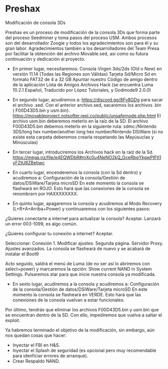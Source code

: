 # Preshax
Modificación de consola 3Ds

Preshax es un proceso de modificación de la consola 3Ds que forma parte del proceso Seedminer y toma pasos del proceso USM. Ambos procesos son del desarrollador Zoogie y todos los agradecimientos son para él y su gran labor. 
Agradecimientos también a los desarrolladores del Team Presa por facilitar la obtención del archivo Movable.sed, así como su futura continuación y dedicación al proyecto.  

- En primer lugar, necesitaremos:
Consola Virgen 3ds/2ds (Old o New) en versión 11.14 (Todas las Regiones son Válidas)
Tarjeta Sd/Micro Sd en formato FAT32 de 4 a 32 GB
Apuntar nuestro Código de amigo dentro de la aplicación Lista de Amigos
Archivos Hack (se encuentra Luma 10.2.1 Español, Traducido por López Tutoriales, y Godmode9 2.0.0)

- En segundo lugar, acudiremos a:
https://discord.gg/8Fv8GDg para sacar el archivo .sed. 
Con el anterior archivo.sed, sacaremos los archivos .bin ( F00D43D5.bin y usm.bin). https://movableproject.notsofter.repl.co/public/unsafemode.php.html
El archivo usm.bin deberemos meterlo en la raíz de la SD.
El archivo F00D43D5.bin debemos meterlo en la siguiente ruta: sdmc:/Nintendo 3DS/long hex number/another long hex number/Nintendo DSiWare (si no existe esta carpeta deberemos crearla respetando las Mayúsuclas y Minúsculas) 

- En tercer lugar, introduciremos los Archivos hack en la raíz de la Sd. https://mega.nz/file/e4EQWDbR#mXc0u4NeNO2kQ_GceRbgYkgwPIFtl1yFZtU8ZBetiwc

- En cuarto lugar, encenderemos la consola (con la Sd dentro) y acudiremos a: Configuración de la consola/Gestión de datos/DSiWare/Tarjeta microSD
En este momento la consola se flasheará en ROJO. Esto hará que las conexiones de la consola se renombrarn por HAXXXXXXXX.

- En quinto lugar, apagaremos la consola y acudiremos al Modo Recovery (L+R+A+Arriba+Power) y continuaremos con los siguientes pasos:

¿Quieres conectarte a internet para actualizar la consola? Aceptar. Lanzará un error 003-1099, es algo común.

¿Quieres configurar tu conexión a internet? Aceptar.

Seleccionar: Conexión 1. Modificar ajustes. Segunda página. Servidor Proxy. Ajustes avanzados. La consola se flasheará de nuevo y se acabará de instalar el Boot9

Acto seguido, saldrá el menú de Luma (de no ser así lo abriremos con select+power) y marcaremos la opción: Show current NAND in System Settings. Pulsaremos star para que inicie nuestra consola ya modificada.


- En sexto lugar, acudiremos a la consola y acudiremos a: Configuración de la consola/Gestión de datos/DSiWare/Tarjeta microSD
En este momento la consola se flasheará en VERDE. Esto hará que las conexiones de la consola vuelvan a estar funcionales.

Por último, tendrás que eliminar los archivos F00D43D5.bin y usm.bin que se encuentran dentro de la SD. Con ello, impediremos que vuelva a saltar el exploit. 


Ya habremos terminado el objetivo de la modificación, sin embargo, aún nos quedan cosas que hacer:
- Inyectar el FBI en H&S.
- Inyectar el Splash de seguridad (es opcional pero muy recomendable para idenficiar errores de arranque).
- Crear Respaldo NAND.
